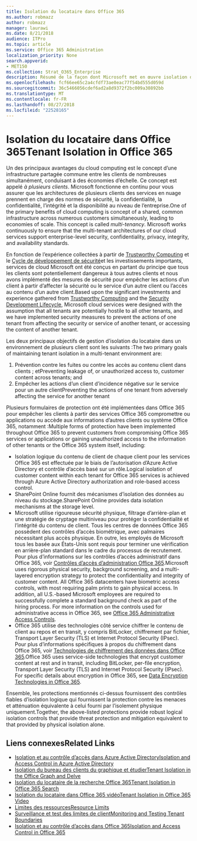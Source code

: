 ```yaml
---
title: Isolation du locataire dans Office 365
ms.author: robmazz
author: robmazz
manager: laurawi
ms.date: 8/21/2018
audience: ITPro
ms.topic: article
ms.service: Office 365 Administration
localization_priority: None
search.appverid:
- MET150
ms.collection: Strat_O365_Enterprise
description: Résumé de la façon dont Microsoft met en œuvre isolation du locataire pour Office 365.
ms.openlocfilehash: fcf66ee65c2a4cfdf73ae0eac77f54bd555d059d
ms.sourcegitcommit: 36c5466056cdef6ad2a8d9372f2bc009a30892bb
ms.translationtype: MT
ms.contentlocale: fr-FR
ms.lasthandoff: 08/27/2018
ms.locfileid: "22528165"
---
```

# <a name="tenant-isolation-in-office-365"></a><span data-ttu-id="3d5ad-103">Isolation du locataire dans Office 365</span><span class="sxs-lookup"><span data-stu-id="3d5ad-103">Tenant Isolation in Office 365</span></span>

<span data-ttu-id="3d5ad-p101">Un des principaux avantages du cloud computing est le concept d’une infrastructure partagée commune entre les clients de nombreuses simultanément, conduisant à des économies d’échelle. Ce concept est appelé *à plusieurs clients*. Microsoft fonctionne en continu pour vous assurer que les architectures de plusieurs clients des services en nuage prennent en charge des normes de sécurité, la confidentialité, la confidentialité, l’intégrité et la disponibilité au niveau de l’entreprise.</span><span class="sxs-lookup"><span data-stu-id="3d5ad-p101">One of the primary benefits of cloud computing is concept of a shared, common infrastructure across numerous customers simultaneously, leading to economies of scale. This concept is called *multi-tenancy*. Microsoft works continuously to ensure that the multi-tenant architectures of our cloud services support enterprise-level security, confidentiality, privacy, integrity, and availability standards.</span></span>

<span data-ttu-id="3d5ad-107">En fonction de l’expérience collectées à partir de [Trustworthy Computing](https://www.microsoft.com/en-us/twc/default.aspx) et le [Cycle de développement de sécurité](http://www.microsoft.com/security/sdl/default.aspx)et les investissements importants, services de cloud Microsoft ont été conçus en partant du principe que tous les clients sont potentiellement dangereux à tous autres clients et nous avons implémenté des mesures de sécurité pour empêcher les actions d’un client à partir d’affecter la sécurité ou le service d’un autre client ou l’accès au contenu d’un autre client.</span><span class="sxs-lookup"><span data-stu-id="3d5ad-107">Based upon the significant investments and experience gathered from [Trustworthy Computing](https://www.microsoft.com/en-us/twc/default.aspx) and the [Security Development Lifecycle](http://www.microsoft.com/security/sdl/default.aspx), Microsoft cloud services were designed with the assumption that all tenants are potentially hostile to all other tenants, and we have implemented security measures to prevent the actions of one tenant from affecting the security or service of another tenant, or accessing the content of another tenant.</span></span>

<span data-ttu-id="3d5ad-108">Les deux principaux objectifs de gestion d’isolation du locataire dans un environnement de plusieurs client sont les suivants :</span><span class="sxs-lookup"><span data-stu-id="3d5ad-108">The two primary goals of maintaining tenant isolation in a multi-tenant environment are:</span></span>
1.  <span data-ttu-id="3d5ad-109">Prévention contre les fuites ou contre les accès au contenu client dans clients ; et</span><span class="sxs-lookup"><span data-stu-id="3d5ad-109">Preventing leakage of, or unauthorized access to, customer content across tenants; and</span></span>
2.  <span data-ttu-id="3d5ad-110">Empêcher les actions d’un client d’incidence négative sur le service pour un autre client</span><span class="sxs-lookup"><span data-stu-id="3d5ad-110">Preventing the actions of one tenant from adversely affecting the service for another tenant</span></span>

<span data-ttu-id="3d5ad-111">Plusieurs formulaires de protection ont été implémentées dans Office 365 pour empêcher les clients à partir des services Office 365 compromettre ou applications ou accède aux informations d’autres clients ou système Office 365, notamment :</span><span class="sxs-lookup"><span data-stu-id="3d5ad-111">Multiple forms of protection have been implemented throughout Office 365 to prevent customers from compromising Office 365 services or applications or gaining unauthorized access to the information of other tenants or the Office 365 system itself, including:</span></span>
- <span data-ttu-id="3d5ad-112">Isolation logique du contenu de client de chaque client pour les services Office 365 est effectuée par le biais de l’autorisation d’Azure Active Directory et contrôle d’accès basé sur un rôle.</span><span class="sxs-lookup"><span data-stu-id="3d5ad-112">Logical isolation of customer content within each tenant for Office 365 services is achieved through Azure Active Directory authorization and role-based access control.</span></span>
- <span data-ttu-id="3d5ad-113">SharePoint Online fournit des mécanismes d’isolation des données au niveau du stockage.</span><span class="sxs-lookup"><span data-stu-id="3d5ad-113">SharePoint Online provides data isolation mechanisms at the storage level.</span></span>
- <span data-ttu-id="3d5ad-p102">Microsoft utilise rigoureuse sécurité physique, filtrage d’arrière-plan et une stratégie de cryptage multiniveau pour protéger la confidentialité et l’intégrité du contenu de client. Tous les centres de données Office 365 possèdent des contrôles d’accès biométrique, avec palmaires nécessitant plus accès physique. En outre, les employés de Microsoft tous les basée aux États-Unis sont requis pour terminer une vérification en arrière-plan standard dans le cadre du processus de recrutement. Pour plus d’informations sur les contrôles d’accès administratif dans Office 365, voir [Contrôles d’accès d’administration Office 365](office-365-administrative-access-controls-overview.md).</span><span class="sxs-lookup"><span data-stu-id="3d5ad-p102">Microsoft uses rigorous physical security, background screening, and a multi-layered encryption strategy to protect the confidentiality and integrity of customer content. All Office 365 datacenters have biometric access controls, with most requiring palm prints to gain physical access. In addition, all U.S.-based Microsoft employees are required to successfully complete a standard background check as part of the hiring process. For more information on the controls used for administrative access in Office 365, see [Office 365 Administrative Access Controls](office-365-administrative-access-controls-overview.md).</span></span>
- <span data-ttu-id="3d5ad-p103">Office 365 utilise des technologies côté service chiffrer le contenu de client au repos et en transit, y compris BitLocker, chiffrement par fichier, Transport Layer Security (TLS) et Internet Protocol Security (IPsec). Pour plus d’informations spécifiques à propos du chiffrement dans Office 365, voir [Technologies de chiffrement des données dans Office 365](office-365-encryption-in-the-microsoft-cloud-overview.md).</span><span class="sxs-lookup"><span data-stu-id="3d5ad-p103">Office 365 uses service-side technologies that encrypt customer content at rest and in transit, including BitLocker, per-file encryption, Transport Layer Security (TLS) and Internet Protocol Security (IPsec). For specific details about encryption in Office 365, see [Data Encryption Technologies in Office 365](office-365-encryption-in-the-microsoft-cloud-overview.md).</span></span>

<span data-ttu-id="3d5ad-120">Ensemble, les protections mentionnés ci-dessus fournissent des contrôles fiables d’isolation logique qui fournissent la protection contre les menaces et atténuation équivalente à celui fourni par l’isolement physique uniquement.</span><span class="sxs-lookup"><span data-stu-id="3d5ad-120">Together, the above-listed protections provide robust logical isolation controls that provide threat protection and mitigation equivalent to that provided by physical isolation alone.</span></span>

## <a name="related-links"></a><span data-ttu-id="3d5ad-121">Liens connexes</span><span class="sxs-lookup"><span data-stu-id="3d5ad-121">Related Links</span></span>
- [<span data-ttu-id="3d5ad-122">Isolation et au contrôle d’accès dans Azure Active Directory</span><span class="sxs-lookup"><span data-stu-id="3d5ad-122">Isolation and Access Control in Azure Active Directory</span></span>](office-365-isolation-in-azure-active-directory.md)
- [<span data-ttu-id="3d5ad-123">Isolation du bureau des clients du graphique et étudier</span><span class="sxs-lookup"><span data-stu-id="3d5ad-123">Tenant Isolation in the Office Graph and Delve</span></span>](office-365-isolation-in-graph-and-delve.md)
- [<span data-ttu-id="3d5ad-124">Isolation du locataire de la recherche Office 365</span><span class="sxs-lookup"><span data-stu-id="3d5ad-124">Tenant Isolation in Office 365 Search</span></span>](office-365-isolation-in-office-365-search.md)
- [<span data-ttu-id="3d5ad-125">Isolation du locataire dans Office 365 vidéo</span><span class="sxs-lookup"><span data-stu-id="3d5ad-125">Tenant Isolation in Office 365 Video</span></span>](office-365-isolation-in-office-365-video.md)
- [<span data-ttu-id="3d5ad-126">Limites des ressources</span><span class="sxs-lookup"><span data-stu-id="3d5ad-126">Resource Limits</span></span>](office-365-resource-limits.md)
- [<span data-ttu-id="3d5ad-127">Surveillance et test des limites de client</span><span class="sxs-lookup"><span data-stu-id="3d5ad-127">Monitoring and Testing Tenant Boundaries</span></span>](office-365-monitoring-and-testing.md)
- [<span data-ttu-id="3d5ad-128">Isolation et au contrôle d’accès dans Office 365</span><span class="sxs-lookup"><span data-stu-id="3d5ad-128">Isolation and Access Control in Office 365</span></span>](office-365-isolation-in-office-365.md)